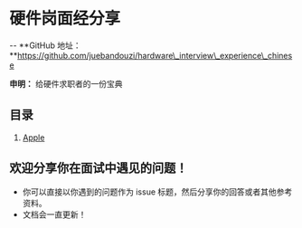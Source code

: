 硬件岗面经分享
===
--
**GitHub 地址：**https://github.com/juebandouzi/hardware\_interview\_experience\_chinese

**申明：** 给硬件求职者的一份宝典

目录
--
1. [Apple](./apple.md)

欢迎分享你在面试中遇见的问题！
--
- 你可以直接以你遇到的问题作为 issue 标题，然后分享你的回答或者其他参考资料。
- 文档会一直更新！



